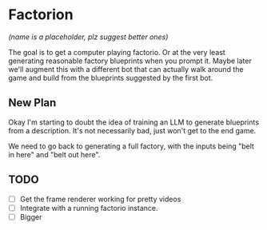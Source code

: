 # Factorion

_(name is a placeholder, plz suggest better ones)_

The goal is to get a computer playing factorio. Or at the very least generating
reasonable factory blueprints when you prompt it. Maybe later we'll augment
this with a different bot that can actually walk around the game and build from
the blueprints suggested by the first bot.

## New Plan

Okay I'm starting to doubt the idea of training an LLM to generate blueprints
from a description. It's not necessarily bad, just won't get to the end game.

We need to go back to generating a full factory, with the inputs being "belt in
here" and "belt out here".

## TODO

- [ ] Get the frame renderer working for pretty videos
- [ ] Integrate with a running factorio instance.
- [ ] Bigger
